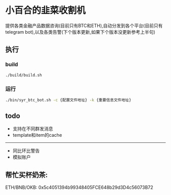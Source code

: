 # 小百合的韭菜收割机

提供各类金融产品数据咨询(目前只有BTC和ETH),自动分发到各个平台(目前只有telegram bot),以及各类告警(下个版本更新,如果下个版本没更新参考上半句)

## 执行

### build
```bash
./build/build.sh
```

### 运行
```bash
./bin/syr_btc_bot.sh -c {配置文件地址} -k {重要信息文件地址}
```

## todo
* 支持在不同群发消息
* template和item的cache
---
* 同比环比警告
* 模拟账户

## 帮忙买杯奶茶:
ETH/BNB/OKB: 0x5c4051394b99348405FCE648b29d3D4c56073B72
